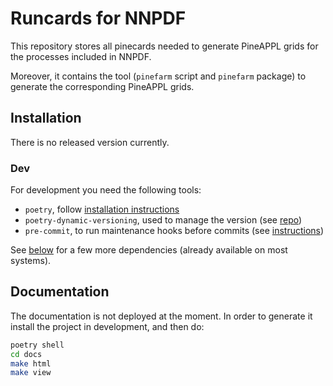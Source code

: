 # Runcards for NNPDF

This repository stores all pinecards needed to generate PineAPPL grids for the
processes included in NNPDF.

Moreover, it contains the tool (`pinefarm` script and `pinefarm` package) to
generate the corresponding PineAPPL grids.

## Installation

There is no released version currently.

### Dev

For development you need the following tools:

- `poetry`, follow [installation
  instructions](https://python-poetry.org/docs/#installation)
- `poetry-dynamic-versioning`, used to manage the version (see
  [repo](https://github.com/mtkennerly/poetry-dynamic-versioning))
- `pre-commit`, to run maintenance hooks before commits (see
  [instructions](https://pre-commit.com/#install))

See [below](.github/CONTRIBUTING.md#non-python-dependencies) for a few more
dependencies (already available on most systems).

## Documentation

The documentation is not deployed at the moment.
In order to generate it install the project in development, and then do:

```sh
poetry shell
cd docs
make html
make view
```
